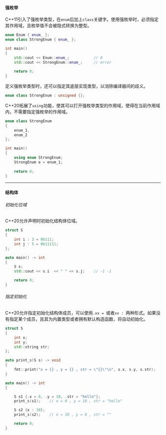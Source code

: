 #### 强枚举

C++11引入了强枚举类型，在`enum`后加上`class`关键字。使用强枚举时，必须指定其作用域，且枚举值不会被隐式转换为整型。

```cpp
enum Enum { enum_ };
enum class StrongEnum { enum_ };

int main()
{
    std::cout << Enum::enum_;			// 0
    std::cout << StrongEnum::enum_;		// error
    
    return 0;
}
```

定义强枚举类型时，还可以指定其底层实现类型，以消除编译器间的歧义。

```cpp
enum class StrongEnum : unsigned {};
```

C++20拓展了`using`功能，使其可以打开强枚举类型的作用域，使得在当前作用域内，不需要指定强枚举的作用域。

```cpp
enum class StrongEnum
{
    enum_1,
    enum_2
};

int main()
{
    using enum StrongEnum;
    StrongEnum e = enum_1;
    
	return 0;
}
```

---

#### 结构体

###### 初始化位域

C++20允许声明时初始化结构体位域。

```cpp
struct S
{
    int i : 3 = 0b111;
    int j : 5 = 0b11111;
};

auto main() -> int
{
    S s;
    std::cout << s.i  << " " << s.j;    // -1 -1

    return 0;
}
```

###### 指定初始化

C++20允许指定初始化结构体成员，可以使用`.xx = `或者`xx : `两种形式。如果没有指定某个成员，且其为内置类型或者拥有默认构造函数，将自动初始化。

```cpp
struct S
{
    int x;
    int y;
    std::string str;
};

auto print_s(S s) -> void
{
    fmt::print("x = {} , y = {} , str = \"{}\"\n", s.x, s.y, s.str);
}

auto main() -> int
{

    S s1 {.x = 0, .y = 10, .str = "hello"};
    print_s(s1);    // x = 0 , y = 10 , str = "hello"

    S s2 {x : 10};
    print_s(s2);    // x = 10 , y = 0 , str = ""

    return 0;
}
```

